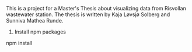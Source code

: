 This is a project for a Master's Thesis about visualizing data from Risvollan wastewater station.
The thesis is written by Kaja Løvsjø Solberg and Sunniva Mathea Runde.

1. Install npm packages

npm install
